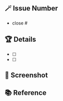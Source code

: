 <!-- PR 이름은 '[이슈번호] 작업 내용'으로 통일할게요! -->

## 🪄 Issue Number

<!-- # 뒤에 이슈넘버를 써서 이슈를 닫아주세요 -->

-   close #

## 🏆 Details

<!-- 실제로 변경한 사항을 설명해주세요.-->

-   [ ]
-   [ ]

## 📸 Screenshot

<!-- 팀원들이 이해하기 쉽도록 스크린샷을 첨부해주세요. -->

## 📚 Reference

<!-- 참고한 사이트가 있다면 링크를 공유해주세요. -->
